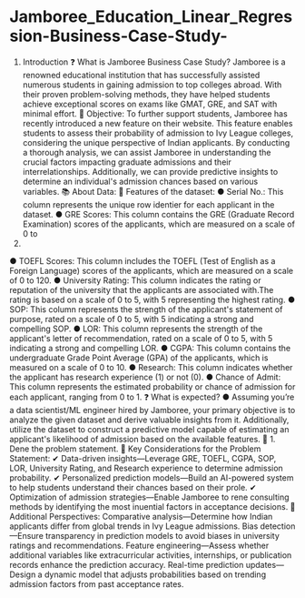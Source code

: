 # Jamboree_Education_Linear_Regression-Business-Case-Study-


1. Introduction
❓ What is Jamboree Business Case Study?
Jamboree is a renowned educational institution that has successfully assisted numerous students in gaining admission to top colleges
abroad. With their proven problem-solving methods, they have helped students achieve exceptional scores on exams like GMAT, GRE,
and SAT with minimal effort.
🎯 Objective:
To further support students, Jamboree has recently introduced a new feature on their website. This feature enables students to assess
their probability of admission to Ivy League colleges, considering the unique perspective of Indian applicants.
By conducting a thorough analysis, we can assist Jamboree in understanding the crucial factors impacting graduate admissions and
their interrelationships. Additionally, we can provide predictive insights to determine an individual's admission chances based on
various variables.
📚 About Data:
📃 Features of the dataset:
● Serial No.: This column represents the unique row identier for each applicant in the dataset.
● GRE Scores: This column contains the GRE (Graduate Record Examination) scores of the applicants, which are measured on a scale of 0 to
340.
● TOEFL Scores: This column includes the TOEFL (Test of English as a Foreign Language) scores of the applicants, which are measured on a
scale of 0 to 120.
● University Rating: This column indicates the rating or reputation of the university that the applicants are associated with.The rating is based
on a scale of 0 to 5, with 5 representing the highest rating.
● SOP: This column represents the strength of the applicant's statement of purpose, rated on a scale of 0 to 5, with 5 indicating a strong and
compelling SOP.
● LOR: This column represents the strength of the applicant's letter of recommendation, rated on a scale of 0 to 5, with 5 indicating a strong
and compelling LOR.
● CGPA: This column contains the undergraduate Grade Point Average (GPA) of the applicants, which is measured on a scale of 0 to 10.
● Research: This column indicates whether the applicant has research experience (1) or not (0).
● Chance of Admit: This column represents the estimated probability or chance of admission for each applicant, ranging from 0 to 1.
❓ What is expected?
● Assuming you’re a data scientist/ML engineer hired by Jamboree, your primary objective is to analyze the given dataset and derive valuable
insights from it. Additionally, utilize the dataset to construct a predictive model capable of estimating an applicant's likelihood of admission
based on the available features.
 1. Dene the problem statement.
🎯 Key Considerations for the Problem Statement:
✔ Data-driven insights—Leverage GRE, TOEFL, CGPA, SOP, LOR, University Rating, and Research experience to determine admission
probability.
✔ Personalized prediction models—Build an AI-powered system to help students understand their chances based on their prole.
✔ Optimization of admission strategies—Enable Jamboree to rene consulting methods by identifying the most inuential factors in
acceptance decisions.
🚀 Additional Perspectives:
Comparative analysis—Determine how Indian applicants differ from global trends in Ivy League admissions.
Bias detection—Ensure transparency in prediction models to avoid biases in university ratings and recommendations.
Feature engineering—Assess whether additional variables like extracurricular activities, internships, or publication records enhance the
prediction accuracy.
Real-time prediction updates—Design a dynamic model that adjusts probabilities based on trending admission factors from past
acceptance rates.
